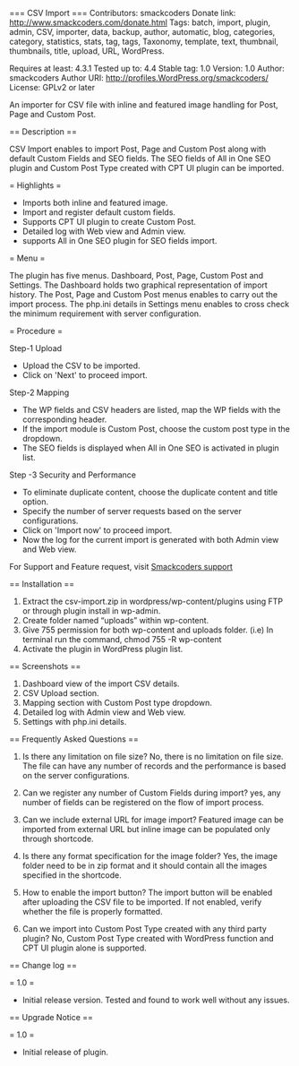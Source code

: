 ﻿=== CSV Import ===
Contributors: smackcoders
Donate link: http://www.smackcoders.com/donate.html
Tags: batch, import, plugin, admin, CSV, importer, data, backup, author, automatic, blog, categories, category, statistics, stats, tag, tags, Taxonomy, template, text, thumbnail, thumbnails, title, upload, URL, WordPress.

Requires at least: 4.3.1
Tested up to: 4.4
Stable tag: 1.0
Version: 1.0
Author: smackcoders
Author URI: http://profiles.WordPress.org/smackcoders/
License: GPLv2 or later

An importer for CSV file with inline and featured image handling for Post, Page and Custom Post.

== Description ==

CSV Import enables to import Post, Page and Custom Post along with default Custom Fields and SEO fields. The SEO fields of All in One SEO plugin and Custom Post Type created with CPT UI plugin can be imported. 

= Highlights =

* Imports both inline and featured image.
* Import and register default custom fields.
* Supports CPT UI plugin to create Custom Post.
* Detailed log with Web view and Admin view.
* supports All in One SEO plugin for SEO fields import.

= Menu =

The plugin has five menus. Dashboard, Post, Page, Custom Post and Settings. The Dashboard holds two graphical representation of import history. The Post, Page and Custom Post menus enables to carry out the import process. The php.ini details in Settings menu enables to cross check the minimum requirement with server configuration. 

= Procedure =

Step-1 Upload <br />

* Upload the CSV to be imported. <br />
* Click on 'Next' to proceed import. <br />

Step-2 Mapping <br />

* The WP fields and CSV headers are listed, map the WP fields with the corresponding header. <br />
* If the import module is Custom Post, choose the custom post type in the dropdown. <br />
* The SEO fields is displayed when All in One SEO is activated in plugin list.

Step -3 Security and Performance <br />

* To eliminate duplicate content, choose the duplicate content and title option. <br />
* Specify the number of server requests based on the server configurations. <br />
* Click on 'Import now' to proceed import. <br />
* Now the log for the current import is generated with both Admin view and Web view.

 

For Support and Feature request, visit <a href="https://smackcoders.freshdesk.com" target="_blank"> Smackcoders support </a>

== Installation ==

1. Extract the csv-import.zip in wordpress/wp-content/plugins using FTP or through plugin install in wp-admin.
2. Create folder named “uploads”  within wp-content.
3. Give 755 permission for both wp-content and uploads folder. (i.e)
	In terminal run the command, chmod 755 -R wp-content
4. Activate the plugin in WordPress plugin list.

== Screenshots ==

1. Dashboard view of the import CSV details.
2. CSV Upload section.
3. Mapping section with Custom Post type dropdown.
4. Detailed log with Admin view and Web view.
5. Settings with php.ini details.

== Frequently Asked Questions ==

1. Is there any limitation on file size?
No, there is no limitation on file size. The file can have any number of records and the performance is based on the server configurations.

2. Can we register any number of Custom Fields during import?
yes, any number of fields can be registered on the flow of import process.

3. Can we include external URL for image import?
Featured image can be imported from external URL but inline image can be populated only through shortcode.

4. Is there any format specification for the image folder?
Yes, the image folder need to be in zip format and it should contain all the images specified in the shortcode. 

5. How to enable the import button?
The import button will be enabled after uploading the CSV file to be imported. If not enabled, verify whether the file is properly formatted.

6. Can we import into Custom Post Type created with any third party plugin?
No, Custom Post Type created with WordPress function and CPT UI plugin alone is supported.


== Change log ==

= 1.0 =

* Initial release version. Tested and found to work well without any issues.

== Upgrade Notice ==

= 1.0 =
	
* Initial release of plugin.
